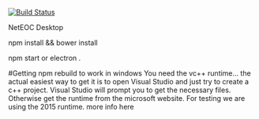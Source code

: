 [![Build Status](https://travis-ci.org/neteoc/neteoc-desktop.svg?branch=master)](https://travis-ci.org/neteoc/neteoc-desktop)

NetEOC Desktop


npm install && bower install


npm start or electron .

#Getting npm rebuild to work in windows
You need the vc++ runtime... the actual easiest way to get it is to open Visual Studio and just try to create a c++ project. Visual Studio will prompt you to get the necessary files. Otherwise get the runtime from the microsoft website. For testing we are using the 2015 runtime. more info here

